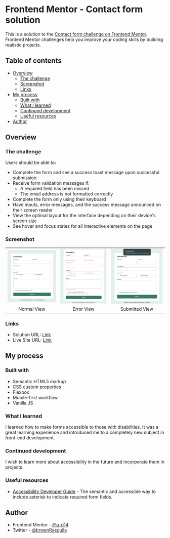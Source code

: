 # Frontend Mentor - Contact form solution

This is a solution to the [Contact form challenge on Frontend Mentor](https://www.frontendmentor.io/challenges/contact-form--G-hYlqKJj). Frontend Mentor challenges help you improve your coding skills by building realistic projects. 

## Table of contents

- [Overview](#overview)
  - [The challenge](#the-challenge)
  - [Screenshot](#screenshot)
  - [Links](#links)
- [My process](#my-process)
  - [Built with](#built-with)
  - [What I learned](#what-i-learned)
  - [Continued development](#continued-development)
  - [Useful resources](#useful-resources)
- [Author](#author)

## Overview

### The challenge

Users should be able to:

- Complete the form and see a success toast message upon successful submission
- Receive form validation messages if:
  - A required field has been missed
  - The email address is not formatted correctly
- Complete the form only using their keyboard
- Have inputs, error messages, and the success message announced on their screen reader
- View the optimal layout for the interface depending on their device's screen size
- See hover and focus states for all interactive elements on the page

### Screenshot
<table align="center">
  <tr>
    <td><img src="normal.png" alt="Normal View" width="250"></td>
    <td><img src="error.png" alt="Error View" width="250"></td>
    <td><img src="success.png" alt="Submitted View" width="250"></td>
  </tr>
  <tr align="center">
    <td>Normal View</td>
    <td>Error View</td>
    <td>Submitted View</td>
  </tr>
</table>

### Links

- Solution URL: [Link](https://github.com/a-d14)
- Live Site URL: [Link](https://a-d14.github.io/contact-form-frontend-mentor/)

## My process

### Built with

- Semantic HTML5 markup
- CSS custom properties
- Flexbox
- Mobile-first workflow
- Vanilla JS

### What I learned
I learned how to make forms accessible to those with disabilities. It was a great learning experience and introduced me to a completely new subject in front-end development.

### Continued development
I wish to learn more about accessibility in the future and incorporate them in projects.

### Useful resources
- [Accessibility Developer Guide](https://www.accessibility-developer-guide.com/examples/forms/required/) - The semantic and accessible way to include asterisk to indicate required form fields.

## Author
- Frontend Mentor - [@a-d14](https://www.frontendmentor.io/profile/a-d14)
- Twitter - [@brownRasgulla](https://x.com/brownRasgulla)